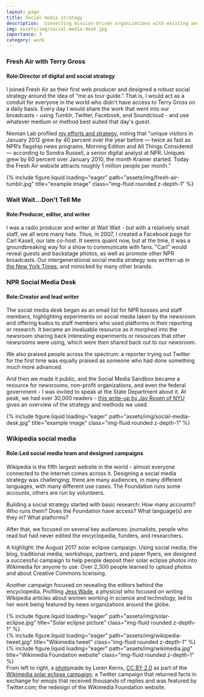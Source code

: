 ```yaml
---
layout: page
title: Social media strategy
description:  Connecting mission-driven organizations with existing and future audiences
img: assets/img/social-media-desk.jpg
importance: 3
category: work
---
```



<p><h3>Fresh Air with Terry Gross</h3><p>
    <p><h4><b>Role:</b>Director of digital and social strategy</b></h4><p>

I joined Fresh Air as their first web producer and designed a robust social strategy around the idea of "me as tour guide." That is, I would act as a conduit for everyone in the world who didn't have access to Terry Gross on a daily basis. Every day I would share the work that went into our broadcasts - using Tumblr, Twitter, Facebook, and Soundcloud - and use whatever medium or method best suited that day's guest.

Nieman Lab profiled <a href="https://www.niemanlab.org/2012/04/meet-the-most-popular-woman-at-nprs-fresh-air-and-its-not-terry-gross/">my efforts and strategy</a>, noting that "unique visitors in January 2012 grew by 40 percent over the year before — twice as fast as NPR’s flagship news programs, Morning Edition and All Things Considered — according to Sondra Russell, a senior digital analyst at NPR. Uniques grew by 60 percent over January 2010, the month Kramer started. Today the Fresh Air website attracts roughly 1 million people per month."

<div class="row">
    <div class="col-sm mt-3 mt-md-0">
        {% include figure.liquid loading="eager" path="assets/img/fresh-air-tumblr.jpg" title="example image" class="img-fluid rounded z-depth-1" %}
    </div>
</div>

<p><h3>Wait Wait...Don't Tell Me</h3><p>
    <p><h4><b>Role:</b>Producer, editor, and writer</b></h4><p>

I was a radio producer and writer at Wait Wait - but with a relatively small staff, we all wore many hats. Thus, in 2007, I created a Facebook page for Carl Kasell, our late co-host. It seems quaint now, but at the time, it was a groundbreaking way for a show to communicate with fans. "Carl" would reveal guests and backstage photos, as well as promote other NPR broadcasts. Our intergenerational social media strategy was written up in <a href="https://web.archive.org/web/20190227040804/http://www.nytimes.com/2007/10/14/fashion/14facebook.html?pagewanted=all&_r=0">the New York Times</a>, and mimicked by many other brands.

 <p><h3>NPR Social Media Desk</h3><p>
    <p><h4><b>Role:</b>Creator and lead writer</b></h4><p>

The social media desk began as an email list for NPR bosses and staff members, highlighting experiments on social media taken by the newsroom and offering kudos to staff members who used platforms in their reporting or research. It became an invaluable resource as it morphed into the newsroom sharing back interesting experiments or resources that other newsrooms were using, which were then shared back out to our newsroom.

 We also praised people across the spectrum: a reporter trying out Twitter for the first time was equally praised as someone who had done something much more advanced. 

 And then we made it public, and the Social Media Sandbox became a resource for newsrooms, non-profit organizations, and even the federal government - I was invited to speak at the State Department about it. At peak, we had over 30,000 readers - <a href="https://nyustudio20.wordpress.com/2014/12/04/jay-talks-to-melody-kramer-nprs-social-media-strategist">this write-up by Jay Rosen of NYU</a> gives an overview of the strategy and methods we used.

 <div class="row">
    <div class="col-sm mt-3 mt-md-0">
        {% include figure.liquid loading="eager" path="assets/img/social-media-desk.jpg" title="example image" class="img-fluid rounded z-depth-1" %}
    </div>
</div>


<p><h3>Wikipedia social media</h3><p>
    <p><h4><b>Role:</b>Led social media team and designed campaigns</b></h4><p>

Wikipedia is the fifth largest website in the world - almost everyone connected to the internet comes across it. Designing a social media strategy was challenging: there are many audiences, in many different languages, with many different use cases. The Foundation runs some accounts, others are run by volunteers. 

Building a social strategy started with basic research: How many accounts? Who runs them? Does the Foundation have access? What language(s) are they in? What platforms?

After that, we focused on several key audiences: journalists, people who read but had never edited the encyclopedia, funders, and researchers.

A highlight: the August 2017 solar eclipse campaign. Using social media, the blog, traditional media, workshops, partners, and paper flyers, we designed a successful campaign to help people deposit their solar eclipse photos into Wikimedia for anyone to use. Over 2,300 people learned to upload photos and about Creative Commons licensing.

Another campaign focused on revealing the editors behind the encyclopedia. Profiling <a href="https://wikimediafoundation.org/news/2018/07/13/jess-wade/">Jess Wade</a>, a physicist who focused on writing Wikipedia articles about women working in science and technology, led to her work being featured by news organizations around the globe.

<div class="row">
    <div class="col-sm mt-3 mt-md-0">
        {% include figure.liquid loading="eager" path="assets/img/solar-eclipse.jpg" title="Solar eclipse picture" class="img-fluid rounded z-depth-1" %}
    </div>
    <div class="col-sm mt-3 mt-md-0">
        {% include figure.liquid loading="eager" path="assets/img/wikipedia-tweet.jpg" title="Wikimedia tweet" class="img-fluid rounded z-depth-1" %}
    </div>
    <div class="col-sm mt-3 mt-md-0">
        {% include figure.liquid loading="eager" path="assets/img/wikimedia.jpg" title="Wikimedia Foundation website" class="img-fluid rounded z-depth-1" %}
    </div>
</div>
<div class="caption">
    From left to right, a <a href="https://commons.wikimedia.org/wiki/File:2017_eclipse_Tigard,_Oregon_Luna_enjoying_the_eclipse%3F_(36588492372).jpg">photo</a>made by Loren Kerns, <a href="https://creativecommons.org/licenses/by/2.0/deed.en">CC BY 2.0</a> as part of the <a href="https://wikimediafoundation.org/news/2017/08/29/solar-eclipse-photos/">Wikimedia solar eclipse campaign</a>; a Twitter campaign that returned facts in exchange for emojis that received thousands of replies and was featured by Twitter.com; the redesign of the Wikimedia Foundation website.
</div>
